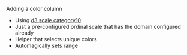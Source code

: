 Adding a color column

 * Using [d3.scale.category10](https://github.com/mbostock/d3/wiki/Ordinal-Scales#category10)
 * Just a pre-configured ordinal scale that has the domain configured already
 * Helper that selects unique colors
 * Automagically sets range
